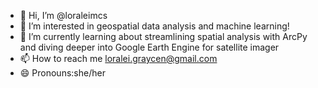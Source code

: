 - 👋 Hi, I’m @loraleimcs
- 👀 I’m interested in geospatial data analysis and machine learning!
- 🌱 I’m currently learning about streamlining spatial analysis with ArcPy and diving deeper into Google Earth Engine for satellite imager
- 📫 How to reach me loralei.graycen@gmail.com
- 😄 Pronouns:she/her

<!---
loraleimcs/loraleimcs is a ✨ special ✨ repository because its `README.md` (this file) appears on your GitHub profile.
You can click the Preview link to take a look at your changes.
--->
